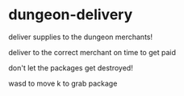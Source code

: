 # dungeon-delivery

deliver supplies to the 
dungeon merchants!

deliver to the correct 
merchant on time to get paid

don't let the packages
get destroyed!



wasd to move
k to grab package
